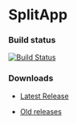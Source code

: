 # SplitApp

### Build status
[![Build Status](https://travis-ci.org/Xero-Hige/SplitApp.svg?branch=master)](https://travis-ci.org/Xero-Hige/SplitApp)

### Downloads

* [Latest Release](https://github.com/Xero-Hige/SplitApp/releases/download/v0.0.11alpha/SplitApp0.0.11alpha.apk)

* [Old releases](https://github.com/Xero-Hige/SplitApp/releases)
